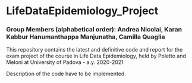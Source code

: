 # LifeDataEpidemiology_Project

### Group Members (alphabetical order): Andrea Nicolai, Karan Kabbur Hanumanthappa Manjunatha, Camilla Quaglia


This repository contains the latest and definitive code and report for the exam project of the course in Life Data Epidemiology, held by Poletto and Meloni at University of Padova - a.y. 2020-2021

Description of the code have to be implemented.
